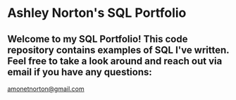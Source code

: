 # Ashley Norton's SQL Portfolio

## Welcome to my SQL Portfolio! This code repository contains examples of SQL I've written. Feel free to take a look around and reach out via email if you have any questions:
amonetnorton@gmail.com
